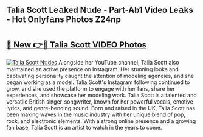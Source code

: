 ## Talia Scott Le𝚊ked N𝚞de - Part-Ab1 Video Le𝚊ks - Hot Onlyf𝚊ns Photos Z24np

# <h2><a href="http://ab70254.deff.icu/?id=Talia+Scott">🔗 New 👉🔴 Talia Scott VIDEO Photos</a></h2>

[![Talia Scott N𝚞des](https://i.imgur.com/rIISA9y.gif)](http://ab70254.deff.icu/?id=Talia+Scott)
Alongside her YouTube channel, Talia Scott also maintained an active presence on Instagram. Her stunning looks and captivating personality caught the attention of modeling agencies, and she began working as a model. Talia Scott's Instagram following continued to grow, and she used the platform to engage with her fans, share her experiences, and showcase her modeling work. Talia Scott is a talented and versatile British singer-songwriter, known for her powerful vocals, emotive lyrics, and genre-bending sound. Born and raised in the UK, Talia Scott has been making waves in the music industry with her unique blend of pop, rock, and electronic elements. With a strong online presence and a growing fan base, Talia Scott is an artist to watch in the years to come.
